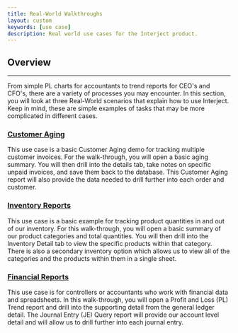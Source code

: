 ```yaml
---
title: Real-World Walkthroughs
layout: custom
keywords: [use case]
description: Real world use cases for the Interject product.
---
```

##  **Overview**
---

From simple PL charts for accountants to trend reports for CEO's and CFO's, there are a variety of processes you may encounter. In this section, you will look at three Real-World scenarios that explain how to use Interject. Keep in mind, these are simple examples of tasks that may be more complicated in different cases. 

###  [ Customer Aging ](/wAbout/Customer-Aging.html)

This use case is a basic Customer Aging demo for tracking multiple customer invoices. For the walk-through, you will open a basic aging summary. You will then drill into the details tab, take notes on specific unpaid invoices, and save them back to the database. This Customer Aging report will also provide the data needed to drill further into each order and customer. 

###  [ Inventory Reports ](/wAbout/Inventory-Reports.html)

This use case is a basic example for tracking product quantities in and out of our inventory. For this walk-through, you will open a basic summary of our product categories and total quantities. You will then drill into the Inventory Detail tab to view the specific products within that category. There is also a secondary inventory option which allows us to view all of the categories and the products within them in a single sheet. 

###  [ Financial Reports ](/wAbout/Financial-Report.html)

This use case is for controllers or accountants who work with financial data and spreadsheets. In this walk-through, you will open a Profit and Loss (PL) Trend report and drill into the supporting detail from the general ledger detail. The Journal Entry (JE) Query report will provide our account level detail and will allow us to drill further into each journal entry. 
